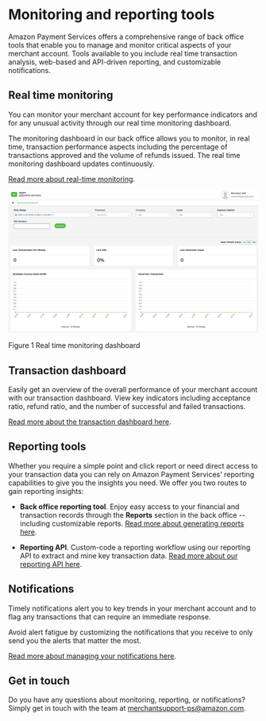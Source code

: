 Monitoring and reporting tools
==============================

Amazon Payment Services offers a comprehensive range of back office
tools that enable you to manage and monitor critical aspects of your
merchant account. Tools available to you include real time transaction
analysis, web-based and API-driven reporting, and customizable
notifications.

Real time monitoring
--------------------

You can monitor your merchant account for key performance indicators and
for any unusual activity through our real time monitoring dashboard.

The monitoring dashboard in our back office allows you to monitor, in
real time, transaction performance aspects including the percentage of
transactions approved and the volume of refunds issued. The real time
monitoring dashboard updates continuously.

[Read more about real-time monitoring](61a.md).

![](images/60-1.png)

Figure 1 Real time monitoring dashboard

Transaction dashboard
---------------------

Easily get an overview of the overall performance of your merchant
account with our transaction dashboard. View key indicators including
acceptance ratio, refund ratio, and the number of successful and failed
transactions.

[Read more about the transaction dashboard here](61b.md).

Reporting tools
---------------

Whether you require a simple point and click report or need direct
access to your transaction data you can rely on Amazon Payment Services'
reporting capabilities to give you the insights you need. We offer you
two routes to gain reporting insights:

-   **Back office reporting tool**. Enjoy easy access to your financial
    and transaction records through the **Reports** section in the back
    office -- including customizable reports. [Read more about
    generating reports here](62.md).

-   **Reporting API**. Custom-code a reporting workflow using our
    reporting API to extract and mine key transaction data. [Read more
    about our reporting API here](63.md).

Notifications
-------------

Timely notifications alert you to key trends in your merchant account
and to flag any transactions that can require an immediate response.

Avoid alert fatigue by customizing the notifications that you receive to
only send you the alerts that matter the most.

[Read more about managing your notifications here](64.md).

Get in touch
------------

Do you have any questions about monitoring, reporting, or notifications?
Simply get in touch with the team at <merchantsupport-ps@amazon.com>.
